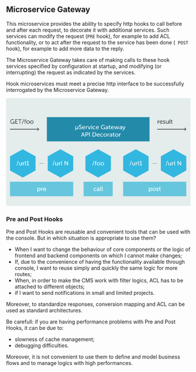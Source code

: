 ## Microservice Gateway ##


This microservice provides the ability to specify http hooks to call before and after each request, to decorate it with additional services.
Such services can modify the request (`PRE` hook), for example to add ACL functionality, or to act after the request to the service has been done (` POST` hook), for example to add more data to the reply.

The Microservice Gateway takes care of making calls to these hook services specified by configuration at startup, and modifying (or interrupting) the request as indicated by the services.

Hook microservices must meet a precise http interface to be successfully interrogated by the Microservice Gateway.

![](img/mg.PNG)

### Pre and Post Hooks ###

Pre and Post Hooks are reusable and convenient tools that can be used with the console. But in which situation is appropriate to use them?  

 * When I want to change the behaviour of core components or the logic of frontend and backend components on which I cannot make changes;     
 * If, due to the convenience of having the functionality available through console, I want to reuse simply and quickly the same logic for more routes;      
 * When, in order to make the CMS work with filter logics, ACL has to be attached to different objects;     
 * if I want to send notifications in small and limited projects.     

Moreover, to standardize responses, conversion mapping and ACL can be used as standard architectures. 

Be carefull: if you are having performance problems with Pre and Post Hooks, it can be due to:

 * slowness of cache management;     
 * debugging difficulties.     

Moreover, it is not convenient to use them to define and model business flows and to manage logics with high performances.

